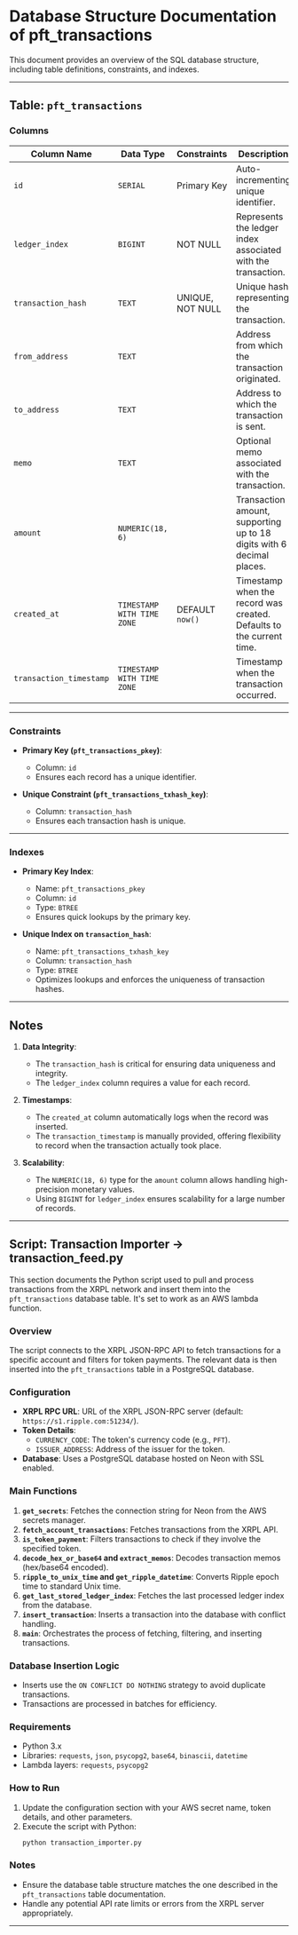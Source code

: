 # Database Structure Documentation of pft_transactions

This document provides an overview of the SQL database structure, including table definitions, constraints, and indexes.

---

## Table: `pft_transactions`

### Columns
| Column Name             | Data Type                    | Constraints                          | Description                                   |
|-------------------------|------------------------------|--------------------------------------|-----------------------------------------------|
| `id`                   | `SERIAL`                    | Primary Key                          | Auto-incrementing unique identifier.         |
| `ledger_index`         | `BIGINT`                    | NOT NULL                            | Represents the ledger index associated with the transaction. |
| `transaction_hash`     | `TEXT`                      | UNIQUE, NOT NULL                    | Unique hash representing the transaction.    |
| `from_address`         | `TEXT`                      |                                      | Address from which the transaction originated. |
| `to_address`           | `TEXT`                      |                                      | Address to which the transaction is sent.    |
| `memo`                 | `TEXT`                      |                                      | Optional memo associated with the transaction. |
| `amount`               | `NUMERIC(18, 6)`            |                                      | Transaction amount, supporting up to 18 digits with 6 decimal places. |
| `created_at`           | `TIMESTAMP WITH TIME ZONE`  | DEFAULT `now()`                     | Timestamp when the record was created. Defaults to the current time. |
| `transaction_timestamp`| `TIMESTAMP WITH TIME ZONE`  |                                      | Timestamp when the transaction occurred.     |

---

### Constraints
- **Primary Key (`pft_transactions_pkey`)**:
  - Column: `id`
  - Ensures each record has a unique identifier.

- **Unique Constraint (`pft_transactions_txhash_key`)**:
  - Column: `transaction_hash`
  - Ensures each transaction hash is unique.

---

### Indexes
- **Primary Key Index**:
  - Name: `pft_transactions_pkey`
  - Column: `id`
  - Type: `BTREE`
  - Ensures quick lookups by the primary key.

- **Unique Index on `transaction_hash`**:
  - Name: `pft_transactions_txhash_key`
  - Column: `transaction_hash`
  - Type: `BTREE`
  - Optimizes lookups and enforces the uniqueness of transaction hashes.

---

## Notes
1. **Data Integrity**:
   - The `transaction_hash` is critical for ensuring data uniqueness and integrity.
   - The `ledger_index` column requires a value for each record.

2. **Timestamps**:
   - The `created_at` column automatically logs when the record was inserted.
   - The `transaction_timestamp` is manually provided, offering flexibility to record when the transaction actually took place.

3. **Scalability**:
   - The `NUMERIC(18, 6)` type for the `amount` column allows handling high-precision monetary values.
   - Using `BIGINT` for `ledger_index` ensures scalability for a large number of records.

---

## Script: Transaction Importer -> transaction_feed.py

This section documents the Python script used to pull and process transactions from the XRPL network and insert them into the `pft_transactions` database table. It's set to work as an AWS lambda function.

### Overview
The script connects to the XRPL JSON-RPC API to fetch transactions for a specific account and filters for token payments. The relevant data is then inserted into the `pft_transactions` table in a PostgreSQL database.

### Configuration
- **XRPL RPC URL**: URL of the XRPL JSON-RPC server (default: `https://s1.ripple.com:51234/`).
- **Token Details**:
  - `CURRENCY_CODE`: The token's currency code (e.g., `PFT`).
  - `ISSUER_ADDRESS`: Address of the issuer for the token.
- **Database**: Uses a PostgreSQL database hosted on Neon with SSL enabled.

### Main Functions
1. **`get_secrets`**: Fetches the connection string for Neon from the AWS secrets manager.
1. **`fetch_account_transactions`**: Fetches transactions from the XRPL API.
2. **`is_token_payment`**: Filters transactions to check if they involve the specified token.
3. **`decode_hex_or_base64` and `extract_memos`**: Decodes transaction memos (hex/base64 encoded).
4. **`ripple_to_unix_time` and `get_ripple_datetime`**: Converts Ripple epoch time to standard Unix time.
5. **`get_last_stored_ledger_index`**: Fetches the last processed ledger index from the database.
6. **`insert_transaction`**: Inserts a transaction into the database with conflict handling.
7. **`main`**: Orchestrates the process of fetching, filtering, and inserting transactions.

### Database Insertion Logic
- Inserts use the `ON CONFLICT DO NOTHING` strategy to avoid duplicate transactions.
- Transactions are processed in batches for efficiency.

### Requirements
- Python 3.x
- Libraries: `requests`, `json`, `psycopg2`, `base64`, `binascii`, `datetime`
- Lambda layers: `requests`, `psycopg2`

### How to Run
1. Update the configuration section with your AWS secret name, token details, and other parameters.
2. Execute the script with Python:
   ```bash
   python transaction_importer.py
   ```
   
### Notes
- Ensure the database table structure matches the one described in the `pft_transactions` table documentation.
- Handle any potential API rate limits or errors from the XRPL server appropriately.

---

